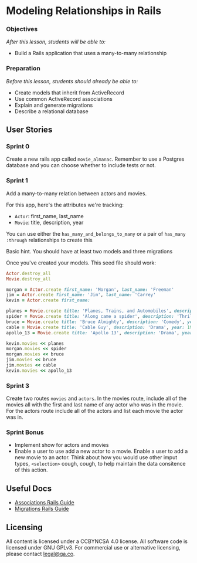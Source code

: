 # Modeling Relationships in Rails

### Objectives
*After this lesson, students will be able to:*

- Build a Rails application that uses a many-to-many relationship

### Preparation
*Before this lesson, students should already be able to:*

- Create models that inherit from ActiveRecord
- Use common ActiveRecord associations
- Explain and generate migrations
- Describe a relational database


## User Stories

### Sprint 0
Create a new rails app called ``movie_almanac``. Remember to use a Postgres database and you can choose whether to include 
tests or not.

### Sprint 1
Add a many-to-many relation between actors and movies. 

For this app, here's the attributes we're tracking:
  * `Actor`: first_name, last_name
  * `Movie`: title, description, year

You can use either the ``has_many_and_belongs_to_many`` or a pair of ``has_many :through`` relationships to create this

Basic hint. You should have at least two models and three migrations

Once you've created your models. This seed file should work:

```ruby
Actor.destroy_all
Movie.destroy_all

morgan = Actor.create first_name: 'Morgan', last_name: 'Freeman'
jim = Actor.create first_name: 'Jim', last_name: 'Carrey'
kevin = Actor.create first_name: 

planes = Movie.create title: 'Planes, Trains, and Automobiles', description: 'Comedy', year: 1987
spider = Movie.create title: 'Along came a spider', description: 'Thriller', year: 2001
bruce = Movie.create title: 'Bruce Almighty', description: 'Comedy', year: 2003
cable = Movie.create title: 'Cable Guy', description: 'Drama', year: 1996
apollo_13 = Movie.create title: 'Apollo 13', description: 'Drama', year: 1995

kevin.movies << planes
morgan.movies << spider
morgan.movies << bruce
jim.movies << bruce
jim.movies << cable
kevin.movies << apollo_13
```

### Sprint 3

Create two routes ``movies`` and ``actors``. In the movies route, include all of the movies all with the first and last name
of any actor who was in the movie. For the actors route include all of the actors and list each movie the actor was in.

### Sprint Bonus

* Implement show for actors and movies
* Enable a user to use add a new actor to a movie. Enable a user to add a new movie to an actor. Think about how you would use 
other imput types, ``<selection>`` cough, cough, to help maintain the data consitence of this action.

## Useful Docs

* <a href="http://guides.rubyonrails.org/association_basics.html" target="_blank">Associations Rails Guide</a>
* <a href="http://edgeguides.rubyonrails.org/active_record_migrations.html" target="_blank">Migrations Rails Guide</a>


## Licensing
All content is licensed under a CC­BY­NC­SA 4.0 license.
All software code is licensed under GNU GPLv3. For commercial use or alternative licensing, please contact legal@ga.co.